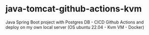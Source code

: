 # java-tomcat-github-actions-kvm
Java Spring Boot project with Postgres DB - CICD Github Actions and deploy on my own local server (OS ubuntu 22.04 - Kvm VM - Docker)

